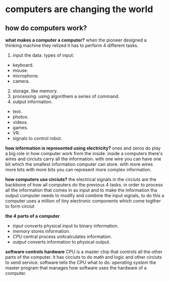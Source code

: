 # computers are changing the world

## how do computers work?

 **what makes a computer a computer?**
when the pioneer designed a thinking machine they relized it has to perform 4 different tasks.
1. input the data.
types of input:
- keyboard.
- mouse.
- microphone.
- camera.

2. storage.
like memory.
3. processing.
using algorithem a series of command. 
4. output information.
- text.
- photos.
- videos.
- games.
- VR.
- signals to control robot.

 **how information is represented using electricity?**
ones and zeros do play a big role in how computer work from the inside.
inside a computers there's wires and circiuts carry all the information.
with one wire you can have one bit which the smallest information computer can store. with more wires more bits with more bits you can represent more complex information.

 **how computers use circiuts?**
the electrical signals in the circiuts are the backbone of how all computers do the previous 4 tasks.
in order to process all the information that comes in as input and to make the information tha output computer needs to modify and combine the input signals, to do this a computer uses a million of tiny electronic components which come togther to form circiut

 **the 4 parts of a computer**
- _input_ converts physical input to binary information.
- _memory_ stores information.
- _CPU_ central process unitcalculates information.
- _output_ converts information to physical output.

 **software controls hardware**
 CPU is a master chip that controls all the other parts of the computer. it has circiuts to do math and logic and other circiuts to send service.
 software tells the CPU what to do.
 _operating system_ the master program that manages how software uses the hardware of a computer.








